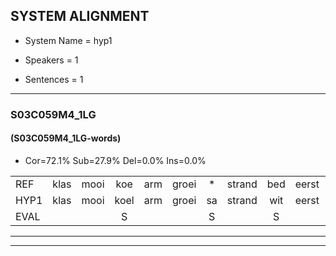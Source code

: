 
## SYSTEM ALIGNMENT

- System Name = hyp1

- Speakers = 1

- Sentences = 1

---

### S03C059M4_1LG

#### (S03C059M4_1LG-words)

- Cor=72.1%	Sub=27.9%	Del=0.0%	Ins=0.0%

|  |  |  |  |  |  |  |  |  |  |  |  |  |  |  |  |  |  |  |  |  |  |  |  |  |  |  |  |  |  |  |  |  |  |  |  |  |  |  |  |  |  |  |  |
|:--- |:---:|:---:|:---:|:---:|:---:|:---:|:---:|:---:|:---:|:---:|:---:|:---:|:---:|:---:|:---:|:---:|:---:|:---:|:---:|:---:|:---:|:---:|:---:|:---:|:---:|:---:|:---:|:---:|:---:|:---:|:---:|:---:|:---:|:---:|:---:|:---:|:---:|:---:|:---:|:---:|:---:|:---:|:---:|
| REF | klas | mooi | koe | arm | groei | * | strand | bed | eerst | voor | draai | * | sjaal | * | herfst | duur | straat | leeuw | clown | hoek | krant | hout | vriend | gauw | chips | groen | feest | reis | jas | huis | paard | vijf | muts | nieuw | kind | bang | oog | zacht | schoen | plas | neus | knoop | plank |
| HYP1 | klas | mooi | koel | arm | groei | sa | strand | wit | eerst | voor | draai | sea | chaal | hert | herfst | duur | straat | leeuw | klauwn | hoek | krant | hout | vriend | gauw | chips | groen | feest | reis | jas | huis | vaart | vijf | mutsch | nieuw | int | bang | oog | zacht | schoon | plas | neus | knop | plank |
| EVAL |  |  | S |  |  | S |  | S |  |  |  | S | S | S |  |  |  |  | S |  |  |  |  |  |  |  |  |  |  |  | S |  | S |  | S |  |  |  | S |  |  | S |  |
---

---

